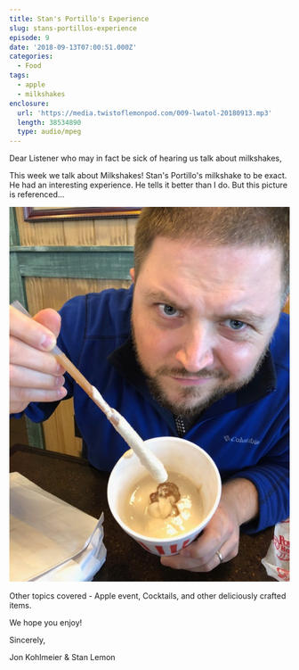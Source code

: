 ```yaml
---
title: Stan's Portillo's Experience
slug: stans-portillos-experience
episode: 9
date: '2018-09-13T07:00:51.000Z'
categories:
  - Food
tags:
  - apple
  - milkshakes
enclosure:
  url: 'https://media.twistoflemonpod.com/009-lwatol-20180913.mp3'
  length: 38534890
  type: audio/mpeg
---
```


Dear Listener who may in fact be sick of hearing us talk about milkshakes,

This week we talk about Milkshakes! Stan's Portillo's milkshake to be exact. He had an interesting experience. He tells it better than I do. But this picture is referenced...

![Stan's portillo's milkshake](./IMG_6447.jpg)

Other topics covered - Apple event, Cocktails, and other deliciously crafted items.

We hope you enjoy!

Sincerely,

Jon Kohlmeier & Stan Lemon

